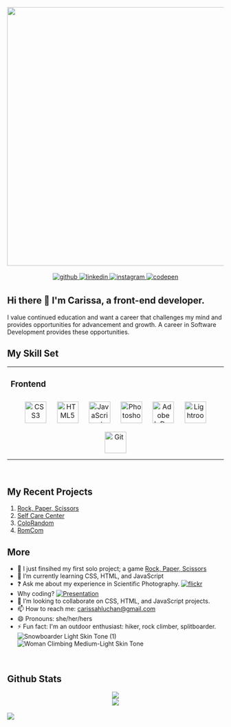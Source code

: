 <div  align="center">
  <img src="https://lh3.googleusercontent.com/pw/AP1GczNA4wOqF1FrIU_7gCiOvkAweGlnzHdu5POWQNnahid04_bXZTmWP-Q1uyLSRv6O1tquMeXxZdKXHOys_IqfeHeR3p5UclukCwu0BDmsjkfMgFyKJkGy7aDMHHO8uXMq2OyzWyKhQoOZyXQ1tVzE96BVRGPDrjaCHYd_Qb9wPHqeoaMns6cU9qaX78INZVq8tGuVY6nIkrxzBZ28mg2dVVIfsAXmOoXB-bCvkFpDCkC7P0xggm-klbguBywOd4e-M5EA5wroj6LUMitOU0sePGqc5ilm4jd2PdQByaz2bzIOJhOiT9-yn9xgJamkBEG1RZQKvD9AgJTWfgb8jW97maFAoIV-M4KQ0ObxtlKJIoyNaq21M3uRxg2BvdMTtMb7kq-2Hf2libRFArpPF0ITc6ewl7tVlcTno0wgNUQ8zfhAVHU2PW66ue6mBNDNYEdpmMgInxvI2PfqZ1aXLo54h9T9P8xWxbmiPx7hEwYbh9iPYiX36tyHaBUh6z-O79BB-ivrG_c_6rc_ZdrvKcM_eqyYaaxINh_bS5m5-9LBV8RSBnwLsDbZZrQy3cTst-davB-g17J5a6Dy83CFsR93iCXRBdb2qj7oX4Sv3XAG4Myqs0RD5-pIsXTVYEFXH9qaRsUpK-cAJtMHODwKse06dCmT_Md2pH4jbR9PWt2GJUdBA4F1ZIJKOHI_C5yCwSXW2W1U24QNI4I5ACf32cGhfEiO9btI-oGS5AP0SHGhf5a5TbcoCveeABImbAJR9e8AyYCrvrW6TXgL_a1NKIHV_74qLkmm1l5p0h05NqhUNKLYheUbAOSNnQGqiIqYfK8jiqaexeXV7vdlEEr_u57x8rb9ZnvjdIgjKnGpW52FOUz8v3INeA90SuxyRK-07-g7xBJ1blsbwHhGFK7mqV3NsC0S3Tf8hO1c7N-BwDiDjkvKU6YKdnleGHQdt656cg=w1645-h1234-s-no-gm?authuser=0" width="600" /> 
</div>
<br/>
<div align="center">
<a href="https://github.com/CarissaHluchan" target="_blank">
<img src=https://img.shields.io/badge/github-%2324292e.svg?&style=for-the-badge&logo=github&logoColor=white alt=github style="margin-bottom: 5px;" />
</a>
<a href="https://linkedin.com/in/carissahluchan" target="_blank">
<img src=https://img.shields.io/badge/linkedin-%231E77B5.svg?&style=for-the-badge&logo=linkedin&logoColor=white alt=linkedin style="margin-bottom: 5px;" />
</a>
<a href="https://instagram.com/carissa.outside" target="_blank">
<img src=https://img.shields.io/badge/instagram-%23000000.svg?&style=for-the-badge&logo=instagram&logoColor=white alt=instagram style="margin-bottom: 5px;" />
</a>
<a href="https://codepen.com/Carissa-Hluchan" target="_blank">
<img src=https://img.shields.io/badge/codepen-%23131417.svg?&style=for-the-badge&logo=codepen&logoColor=white alt=codepen style="margin-bottom: 5px;" />
</a>  
</div>

## Hi there 👋 I'm Carissa, a front-end developer.</div>  

I value continued education and want a career that challenges my mind and provides opportunities for advancement and growth. A career in Software Development provides these opportunities. 
  
## My Skill Set  
<table><tr><td valign="top" width="33%">

### Frontend  
<div align="center">  
<a href="https://www.w3schools.com/css/" target="_blank"><img style="margin: 10px" src="https://profilinator.rishav.dev/skills-assets/css3-original-wordmark.svg" alt="CSS3" height="50" /></a>  
<a href="https://en.wikipedia.org/wiki/HTML5" target="_blank"><img style="margin: 10px" src="https://profilinator.rishav.dev/skills-assets/html5-original-wordmark.svg" alt="HTML5" height="50" /></a>  
<a href="https://www.javascript.com/" target="_blank"><img style="margin: 10px" src="https://profilinator.rishav.dev/skills-assets/javascript-original.svg" alt="JavaScript" height="50" /></a>  
<a href="https://www.adobe.com/in/products/photoshop.html" target="_blank"><img style="margin: 10px" src="https://profilinator.rishav.dev/skills-assets/photoshop-plain.svg" alt="Photoshop" height="50" /></a>  
<a href="https://www.adobe.com/in/products/indesign.html" target="_blank"><img style="margin: 10px" src="https://profilinator.rishav.dev/skills-assets/adobeindesign.svg" alt="Adobe InDesign" height="50" /></a>  
<a href="https://www.adobe.com/products/photoshop-lightroom.html" target="_blank"><img style="margin: 10px" src="https://profilinator.rishav.dev/skills-assets/lightroom.png" alt="Lightroom" height="50" /></a> 
<a href="https://github.com/" target="_blank"><img style="margin: 10px" src="https://profilinator.rishav.dev/skills-assets/git-scm-icon.svg" alt="Git" height="50" /></a>  
</div>
</td></tr></table>  
<br/>

## My Recent Projects
1. [Rock, Paper, Scissors](https://carissahluchan.github.io/rock-paper-scissors/)
2. [Self Care Center](https://carissahluchan.github.io/self-care-center/)
3. [ColoRandom](https://carissahluchan.github.io/colorRandom/)
4. [RomCom](https://rolearypro.github.io/romcom-With-Carissa/)

## More
  
- 🔭 I just finsihed my first solo project; a game [Rock, Paper, Scissors](https://carissahluchan.github.io/rock-paper-scissors/)  
- 🌱 I’m currently learning CSS, HTML, and JavaScript  
- ❓ Ask me about my experience in Scientific Photography.  [![flickr](https://img.shields.io/badge/Flickr-0063DC.svg?style=for-the-badge&logo=Flickr&logoColor=white)](https://www.flickr.com/photos/hurdstrom/)
-  Why coding? [![Presentation](https://img.shields.io/badge/Google%20Slides-FBBC04.svg?style=for-the-badge&logo=Google-Slides&logoColor=black)](https://docs.google.com/presentation/d/1BNgDOTi15TSLf2qjodGmVsleNTXNSJ1Oiq2xQEEKupQ/edit#slide=id.g2737dd05ca1_0_87)
- 👯 I’m looking to collaborate on CSS, HTML, and JavaScript projects.
- 📫 How to reach me: carissahluchan@gmail.com
- 😄 Pronouns: she/her/hers
- ⚡ Fun fact: I'm an outdoor enthusiast: hiker, rock climber, splitboarder. <br/>
![Snowboarder Light Skin Tone (1)](https://github.com/CarissaHluchan/carissahluchan/assets/162339081/10390d7c-38e7-41c6-ba0d-19eafa4eecff)
![Woman Climbing Medium-Light Skin Tone](https://github.com/CarissaHluchan/carissahluchan/assets/162339081/34d92fce-8f64-411c-9e0f-00d20803abf1)

<br/>  


## Github Stats  
<div align="center">
<img src="https://github-readme-stats.vercel.app/api?username=CarissaHluchan&show_icons=true&count_private=true&hide_border=true" />  
<br/>  
<img src="https://komarev.com/ghpvc/?username=CarissaHluchan&&style=flat-square" align="center" />
</div>  
<br/>  

<img src="https://gifdb.com/images/high/orange-cat-typing-happily-xy8wrku0apvtv3sb.gif"/>



